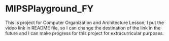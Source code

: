 # MIPSPlayground_FY
This is project for Computer Organization and Architecture Lesson, I put the video link in README file, so I can change the destination of the link in the future and I can make progress for this project for extracurricular purposes.
